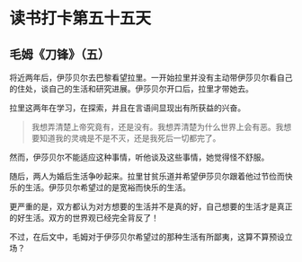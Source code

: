 # 读书打卡第五十五天

## 毛姆《刀锋》（五）

将近两年后，伊莎贝尔去巴黎看望拉里。一开始拉里并没有主动带伊莎贝尔看自己的住处，谈自己的生活和研究进展。伊莎贝尔开口后，拉里才带她去。

拉里这两年在学习，在探索，并且在言语间显现出有所获益的兴奋。

> 我想弄清楚上帝究竟有，还是没有。我想弄清楚为什么世界上会有恶。我想要知道我的灵魂是不是不灭，还是我死后一切都完了。

然而，伊莎贝尔不能适应这种事情，听他谈及这些事情，她觉得怪不舒服。

随后，两人为婚后生活争吵起来。拉里甘贫乐道并希望伊莎贝尔跟着他过节俭而快乐的生活。伊莎贝尔希望过的是宽裕而快乐的生活。

更严重的是，双方都认为对方想要的生活并不是真的好，自己想要的生活才是真正的好生活。双方的世界观已经完全背反了！

不过，在后文中，毛姆对于伊莎贝尔希望过的那种生活有所鄙夷，这算不算预设立场？
